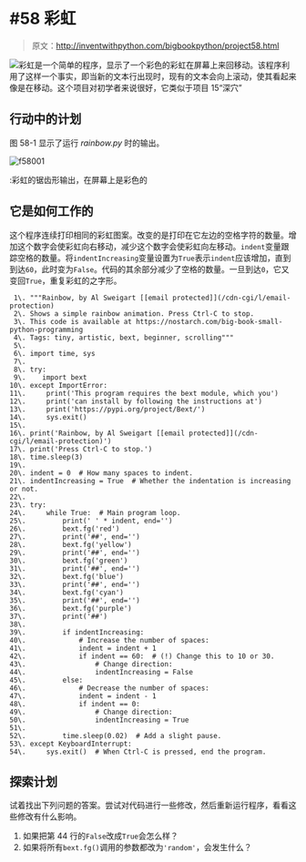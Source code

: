 # #58 彩虹

> 原文：<http://inventwithpython.com/bigbookpython/project58.html>

![](../Images/9d995d63aaead72cad01120081eb8f75.png)彩虹是一个简单的程序，显示了一个彩色的彩虹在屏幕上来回移动。该程序利用了这样一个事实，即当新的文本行出现时，现有的文本会向上滚动，使其看起来像是在移动。这个项目对初学者来说很好，它类似于项目 15“深穴”

## 行动中的计划

图 58-1 显示了运行 *rainbow.py* 时的输出。

![f58001](../Images/5534b93bd48019d3738c15d1fce48063.png)

:彩虹的锯齿形输出，在屏幕上是彩色的

## 它是如何工作的

这个程序连续打印相同的彩虹图案。改变的是打印在它左边的空格字符的数量。增加这个数字会使彩虹向右移动，减少这个数字会使彩虹向左移动。`indent`变量跟踪空格的数量。将`indentIncreasing`变量设置为`True`表示`indent`应该增加，直到到达`60`，此时变为`False`。代码的其余部分减少了空格的数量。一旦到达`0`，它又变回`True`，重复彩虹的之字形。

```
 1\. """Rainbow, by Al Sweigart [[email protected]](/cdn-cgi/l/email-protection)
 2\. Shows a simple rainbow animation. Press Ctrl-C to stop.
 3\. This code is available at https://nostarch.com/big-book-small-python-programming
 4\. Tags: tiny, artistic, bext, beginner, scrolling"""
 5\. 
 6\. import time, sys
 7\. 
 8\. try:
 9\.    import bext
10\. except ImportError:
11\.     print('This program requires the bext module, which you')
12\.     print('can install by following the instructions at')
13\.     print('https://pypi.org/project/Bext/')
14\.     sys.exit()
15\. 
16\. print('Rainbow, by Al Sweigart [[email protected]](/cdn-cgi/l/email-protection)')
17\. print('Press Ctrl-C to stop.')
18\. time.sleep(3)
19\. 
20\. indent = 0  # How many spaces to indent.
21\. indentIncreasing = True  # Whether the indentation is increasing or not.
22\. 
23\. try:
24\.     while True:  # Main program loop.
25\.         print(' ' * indent, end='')
26\.         bext.fg('red')
27\.         print('##', end='')
28\.         bext.fg('yellow')
29\.         print('##', end='')
30\.         bext.fg('green')
31\.         print('##', end='')
32\.         bext.fg('blue')
33\.         print('##', end='')
34\.         bext.fg('cyan')
35\.         print('##', end='')
36\.         bext.fg('purple')
37\.         print('##')
38\. 
39\.         if indentIncreasing:
40\.             # Increase the number of spaces:
41\.             indent = indent + 1
42\.             if indent == 60:  # (!) Change this to 10 or 30.
43\.                 # Change direction:
44\.                 indentIncreasing = False
45\.         else:
46\.             # Decrease the number of spaces:
47\.             indent = indent - 1
48\.             if indent == 0:
49\.                 # Change direction:
50\.                 indentIncreasing = True
51\. 
52\.         time.sleep(0.02)  # Add a slight pause.
53\. except KeyboardInterrupt:
54\.     sys.exit()  # When Ctrl-C is pressed, end the program. 
```

## 探索计划

试着找出下列问题的答案。尝试对代码进行一些修改，然后重新运行程序，看看这些修改有什么影响。

1.  如果把第 44 行的`False`改成`True`会怎么样？
2.  如果将所有`bext.fg()`调用的参数都改为`'random'`，会发生什么？
